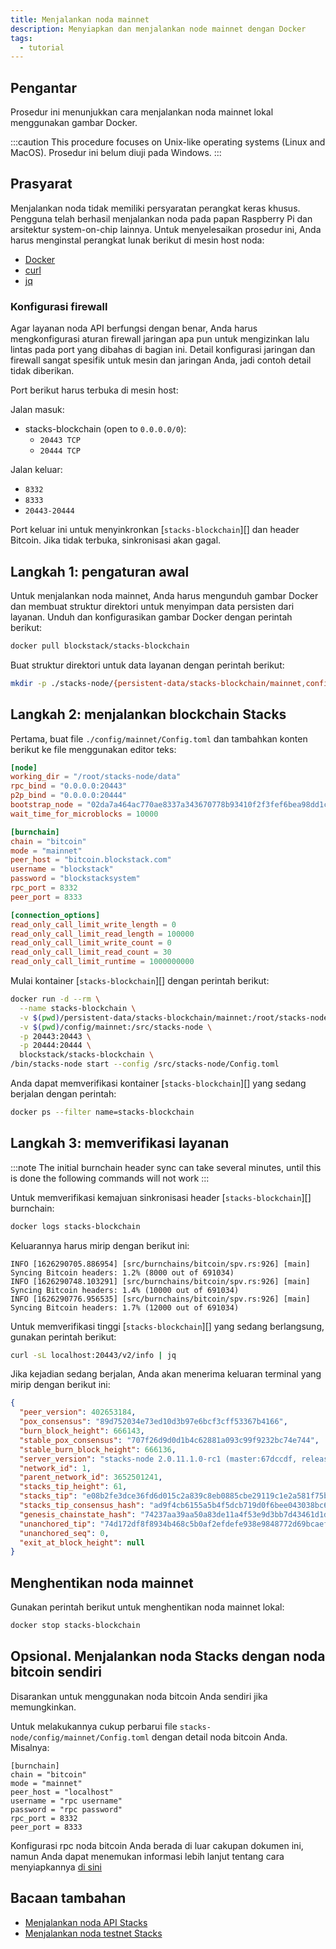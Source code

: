 ```yaml
---
title: Menjalankan noda mainnet
description: Menyiapkan dan menjalankan node mainnet dengan Docker
tags:
  - tutorial
---
```


## Pengantar

Prosedur ini menunjukkan cara menjalankan noda mainnet lokal menggunakan gambar Docker.

:::caution
This procedure focuses on Unix-like operating systems (Linux and MacOS). Prosedur ini belum diuji pada Windows.
:::

## Prasyarat

Menjalankan noda tidak memiliki persyaratan perangkat keras khusus. Pengguna telah berhasil menjalankan noda pada papan Raspberry Pi dan arsitektur system-on-chip lainnya. Untuk menyelesaikan prosedur ini, Anda harus menginstal perangkat lunak berikut di mesin host noda:

- [Docker](https://docs.docker.com/get-docker/)
- [curl](https://curl.se/download.html)
- [jq](https://stedolan.github.io/jq/download/)

### Konfigurasi firewall

Agar layanan noda API berfungsi dengan benar, Anda harus mengkonfigurasi aturan firewall jaringan apa pun untuk mengizinkan lalu lintas pada port yang dibahas di bagian ini. Detail konfigurasi jaringan dan firewall sangat spesifik untuk mesin dan jaringan Anda, jadi contoh detail tidak diberikan.

Port berikut harus terbuka di mesin host:

Jalan masuk:

- stacks-blockchain (open to `0.0.0.0/0`):
  - `20443 TCP`
  - `20444 TCP`

Jalan keluar:

- `8332`
- `8333`
- `20443-20444`

Port keluar ini untuk menyinkronkan [`stacks-blockchain`][] dan header Bitcoin. Jika tidak terbuka, sinkronisasi akan gagal.

## Langkah 1: pengaturan awal

Untuk menjalankan noda mainnet, Anda harus mengunduh gambar Docker dan membuat struktur direktori untuk menyimpan data persisten dari layanan. Unduh dan konfigurasikan gambar Docker dengan perintah berikut:

```sh
docker pull blockstack/stacks-blockchain
```

Buat struktur direktori untuk data layanan dengan perintah berikut:

```sh
mkdir -p ./stacks-node/{persistent-data/stacks-blockchain/mainnet,config/mainnet} && cd stacks-node
```

## Langkah 2: menjalankan blockchain Stacks

Pertama, buat file `./config/mainnet/Config.toml` dan tambahkan konten berikut ke file menggunakan editor teks:

```toml
[node]
working_dir = "/root/stacks-node/data"
rpc_bind = "0.0.0.0:20443"
p2p_bind = "0.0.0.0:20444"
bootstrap_node = "02da7a464ac770ae8337a343670778b93410f2f3fef6bea98dd1c3e9224459d36b@seed-0.mainnet.stacks.co:20444,02afeae522aab5f8c99a00ddf75fbcb4a641e052dd48836408d9cf437344b63516@seed-1.mainnet.stacks.co:20444,03652212ea76be0ed4cd83a25c06e57819993029a7b9999f7d63c36340b34a4e62@seed-2.mainnet.stacks.co:20444"
wait_time_for_microblocks = 10000

[burnchain]
chain = "bitcoin"
mode = "mainnet"
peer_host = "bitcoin.blockstack.com"
username = "blockstack"
password = "blockstacksystem"
rpc_port = 8332
peer_port = 8333

[connection_options]
read_only_call_limit_write_length = 0
read_only_call_limit_read_length = 100000
read_only_call_limit_write_count = 0
read_only_call_limit_read_count = 30
read_only_call_limit_runtime = 1000000000
```

Mulai kontainer [`stacks-blockchain`][] dengan perintah berikut:

```sh
docker run -d --rm \
  --name stacks-blockchain \
  -v $(pwd)/persistent-data/stacks-blockchain/mainnet:/root/stacks-node/data \
  -v $(pwd)/config/mainnet:/src/stacks-node \
  -p 20443:20443 \
  -p 20444:20444 \
  blockstack/stacks-blockchain \
/bin/stacks-node start --config /src/stacks-node/Config.toml
```

Anda dapat memverifikasi kontainer [`stacks-blockchain`][] yang sedang berjalan dengan perintah:

```sh
docker ps --filter name=stacks-blockchain
```

## Langkah 3: memverifikasi layanan

:::note
The initial burnchain header sync can take several minutes, until this is done the following commands will not work
:::

Untuk memverifikasi kemajuan sinkronisasi header [`stacks-blockchain`][] burnchain:

```sh
docker logs stacks-blockchain
```

Keluarannya harus mirip dengan berikut ini:

```
INFO [1626290705.886954] [src/burnchains/bitcoin/spv.rs:926] [main] Syncing Bitcoin headers: 1.2% (8000 out of 691034)
INFO [1626290748.103291] [src/burnchains/bitcoin/spv.rs:926] [main] Syncing Bitcoin headers: 1.4% (10000 out of 691034)
INFO [1626290776.956535] [src/burnchains/bitcoin/spv.rs:926] [main] Syncing Bitcoin headers: 1.7% (12000 out of 691034)
```

Untuk memverifikasi tinggi [`stacks-blockchain`][] yang sedang berlangsung, gunakan perintah berikut:

```sh
curl -sL localhost:20443/v2/info | jq
```

Jika kejadian sedang berjalan, Anda akan menerima keluaran terminal yang mirip dengan berikut ini:

```json
{
  "peer_version": 402653184,
  "pox_consensus": "89d752034e73ed10d3b97e6bcf3cff53367b4166",
  "burn_block_height": 666143,
  "stable_pox_consensus": "707f26d9d0d1b4c62881a093c99f9232bc74e744",
  "stable_burn_block_height": 666136,
  "server_version": "stacks-node 2.0.11.1.0-rc1 (master:67dccdf, release build, linux [x86_64])",
  "network_id": 1,
  "parent_network_id": 3652501241,
  "stacks_tip_height": 61,
  "stacks_tip": "e08b2fe3dce36fd6d015c2a839c8eb0885cbe29119c1e2a581f75bc5814bce6f",
  "stacks_tip_consensus_hash": "ad9f4cb6155a5b4f5dcb719d0f6bee043038bc63",
  "genesis_chainstate_hash": "74237aa39aa50a83de11a4f53e9d3bb7d43461d1de9873f402e5453ae60bc59b",
  "unanchored_tip": "74d172df8f8934b468c5b0af2efdefe938e9848772d69bcaeffcfe1d6c6ef041",
  "unanchored_seq": 0,
  "exit_at_block_height": null
}
```

## Menghentikan noda mainnet

Gunakan perintah berikut untuk menghentikan noda mainnet lokal:

```sh
docker stop stacks-blockchain
```

## Opsional. Menjalankan noda Stacks dengan noda bitcoin sendiri

Disarankan untuk menggunakan noda bitcoin Anda sendiri jika memungkinkan.

Untuk melakukannya cukup perbarui file `stacks-node/config/mainnet/Config.toml` dengan detail noda bitcoin Anda. Misalnya:

```
[burnchain]
chain = "bitcoin"
mode = "mainnet"
peer_host = "localhost"
username = "rpc username"
password = "rpc password"
rpc_port = 8332
peer_port = 8333
```

Konfigurasi rpc noda bitcoin Anda berada di luar cakupan dokumen ini, namun Anda dapat menemukan informasi lebih lanjut tentang cara menyiapkannya [ di sini](https://developer.bitcoin.org/examples/intro.html)

## Bacaan tambahan

<!-- markdown-link-check-disable -->

- [Menjalankan noda API Stacks](https://docs.hiro.so/get-started/running-api-node)
- [Menjalankan noda testnet Stacks](running-testnet-node)
<!-- markdown-link-check-enable-->
